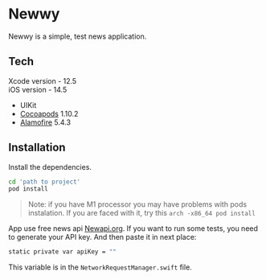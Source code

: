 # Newwy
Newwy is a simple, test news application.

## Tech
Xcode version - 12.5  
iOS version - 14.5

- UIKit
- [Cocoapods](https://cocoapods.org/) 1.10.2
- [Alamofire](https://github.com/Alamofire/Alamofire) 5.4.3

## Installation

Install the dependencies.

```sh
cd 'path to project'
pod install
```

> Note: if you have M1 processor you may have problems with pods instalation. If you are faced with it, try this
`arch -x86_64 pod install`

App use free news api [Newapi.org](https://newsapi.org/). If you want to run some tests, you need to generate your API key.
And then paste it in next place:

```sh
static private var apiKey = ""
```
This variable is in the `NetworkRequestManager.swift` file.

